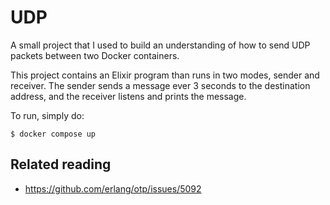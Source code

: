 # UDP

A small project that I used to build an understanding of how to send UDP packets between two Docker containers.

This project contains an Elixir program than runs in two modes, sender and receiver. The sender sends a message ever 3 seconds to the destination address, and the receiver listens and prints the message.

To run, simply do:

``` shell
$ docker compose up
```

## Related reading

- https://github.com/erlang/otp/issues/5092
